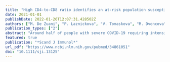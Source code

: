 ```yaml
---
title: "High CD4-to-CD8 ratio identifies an at-risk population susceptible to lethal COVID-19"
date: 2021-01-01
publishDate: 2022-01-26T12:07:31.428502Z
authors: ["M. De Zuani", "P. Laznickova", "V. Tomaskova", "M. Dvoncova", "G. Forte", "G. B. Stokin", "V. Sramek", "M. Helan", "J. Fric"]
publication_types: ["2"]
abstract: "Around half of people with severe COVID-19 requiring intensive care unit (ICU) treatment will survive, but it is unclear how the immune response to SARS-CoV-2 differs between ICU patients that recover and those that do not. We conducted whole-blood immunophenotyping of COVID-19 patients upon admission to ICU and during their treatment and uncovered marked differences in their circulating immune cell subsets. At admission, patients who later succumbed to COVID-19 had significantly lower frequencies of all memory CD8+ T cell subsets, resulting in increased CD4-to-CD8 T cell and neutrophil-to-CD8 T cell ratios. ROC and Kaplan-Meier analyses demonstrated that both CD4-to-CD8 and neutrophil-to-CD8 ratios at admission were strong predictors of in-ICU mortality. Therefore, we propose the use of the CD4-to-CD8 T cell ratio as a marker for the early identification of those individuals likely to require enhanced monitoring and/or pro-active intervention in ICU."
featured: true
publication: "*Scand J Immunol*"
url_pdf: "https://www.ncbi.nlm.nih.gov/pubmed/34861051"
doi: "10.1111/sji.13125"
---
```

